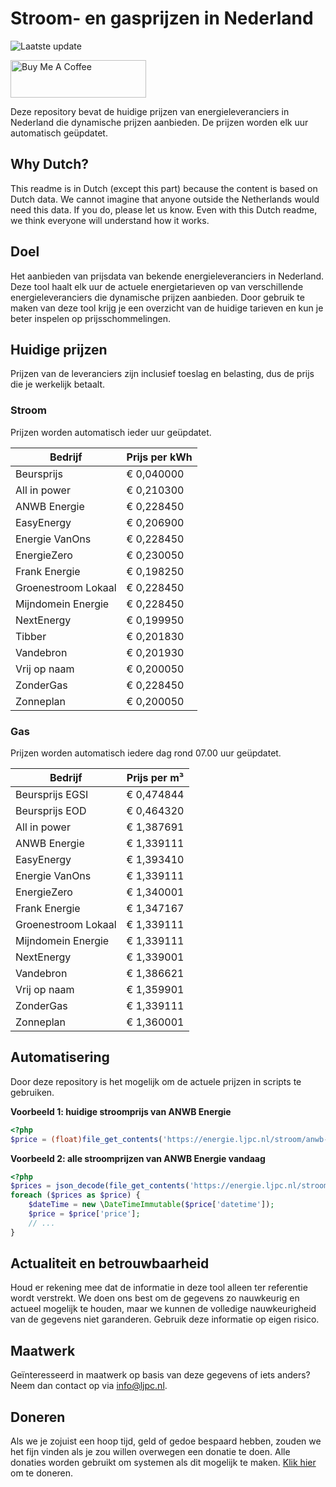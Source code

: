 # Stroom- en gasprijzen in Nederland

![Laatste update](https://img.shields.io/badge/laatste%20update-2024--12--30%2003%3A00%20CET-brightgreen)

<a href="https://www.buymeacoffee.com/Lars-" target="_blank"><img src="https://cdn.buymeacoffee.com/buttons/v2/default-orange.png" alt="Buy Me A Coffee" height="60" style="height: 60px !important;width: 217px !important;" ></a>

Deze repository bevat de huidige prijzen van energieleveranciers in Nederland die dynamische prijzen aanbieden. De prijzen worden elk uur automatisch geüpdatet.

## Why Dutch?

This readme is in Dutch (except this part) because the content is based on Dutch data. We cannot imagine that anyone outside the Netherlands would need this data. If you do, please let us know. Even with this Dutch readme, we think
everyone will understand how it works.

## Doel

Het aanbieden van prijsdata van bekende energieleveranciers in Nederland. Deze tool haalt elk uur de actuele energietarieven op van verschillende energieleveranciers die dynamische prijzen aanbieden. Door gebruik te maken van deze tool
krijg je een overzicht van de huidige tarieven en kun je beter inspelen op prijsschommelingen.

## Huidige prijzen

Prijzen van de leveranciers zijn inclusief toeslag en belasting, dus de prijs die je werkelijk betaalt.

### Stroom

Prijzen worden automatisch ieder uur geüpdatet.

 Bedrijf | Prijs per kWh 
---------|---------------
Beursprijs | € 0,040000
All in power | € 0,210300
ANWB Energie | € 0,228450
EasyEnergy | € 0,206900
Energie VanOns | € 0,228450
EnergieZero | € 0,230050
Frank Energie | € 0,198250
Groenestroom Lokaal | € 0,228450
Mijndomein Energie | € 0,228450
NextEnergy | € 0,199950
Tibber | € 0,201830
Vandebron | € 0,201930
Vrij op naam | € 0,200050
ZonderGas | € 0,228450
Zonneplan | € 0,200050


### Gas

Prijzen worden automatisch iedere dag rond 07.00 uur geüpdatet.

 Bedrijf | Prijs per m³ 
---------|--------------
Beursprijs EGSI | € 0,474844
Beursprijs EOD | € 0,464320
All in power | € 1,387691
ANWB Energie | € 1,339111
EasyEnergy | € 1,393410
Energie VanOns | € 1,339111
EnergieZero | € 1,340001
Frank Energie | € 1,347167
Groenestroom Lokaal | € 1,339111
Mijndomein Energie | € 1,339111
NextEnergy | € 1,339001
Vandebron | € 1,386621
Vrij op naam | € 1,359901
ZonderGas | € 1,339111
Zonneplan | € 1,360001


## Automatisering

Door deze repository is het mogelijk om de actuele prijzen in scripts te gebruiken.

**Voorbeeld 1: huidige stroomprijs van ANWB Energie**

```php
<?php
$price = (float)file_get_contents('https://energie.ljpc.nl/stroom/anwb-energie-nu.txt');

```

**Voorbeeld 2: alle stroomprijzen van ANWB Energie vandaag**

```php
<?php
$prices = json_decode(file_get_contents('https://energie.ljpc.nl/stroom/all-in-power-vandaag.json'),true);
foreach ($prices as $price) {
    $dateTime = new \DateTimeImmutable($price['datetime']);
    $price = $price['price'];
    // ...
}
```

## Actualiteit en betrouwbaarheid

Houd er rekening mee dat de informatie in deze tool alleen ter referentie wordt verstrekt. We doen ons best om de gegevens zo nauwkeurig en actueel mogelijk te houden, maar we kunnen de volledige nauwkeurigheid van de gegevens niet
garanderen. Gebruik deze informatie op eigen risico.

## Maatwerk

Geïnteresseerd in maatwerk op basis van deze gegevens of iets anders? Neem dan contact op
via [info@ljpc.nl](mailto:info@ljpc.nl?subject=Energie%20prijzen).

## Doneren

Als we je zojuist een hoop tijd, geld of gedoe bespaard hebben, zouden we het fijn vinden als je zou willen overwegen een
donatie te doen. Alle donaties worden gebruikt om systemen als dit mogelijk te
maken. [Klik hier](https://www.buymeacoffee.com/Lars-) om te doneren.

